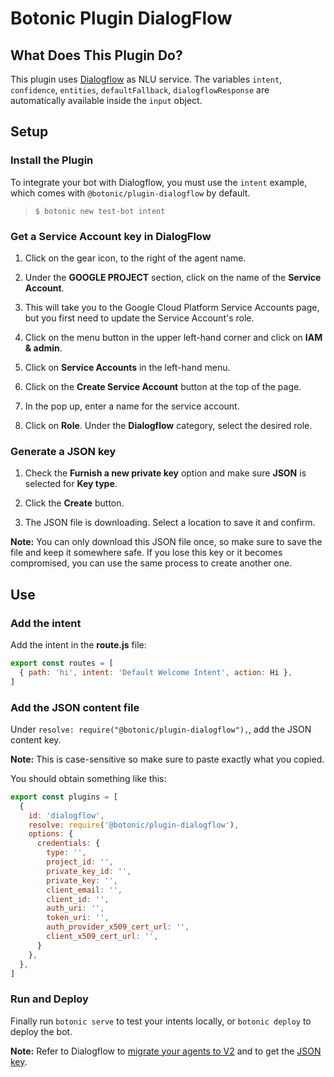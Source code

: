 # Botonic Plugin DialogFlow

## What Does This Plugin Do?

This plugin uses [Dialogflow](https://dialogflow.com/) as NLU service. The variables `intent`, `confidence`, `entities`, `defaultFallback`, `dialogflowResponse` are automatically available inside the `input` object.

## Setup

### Install the Plugin

To integrate your bot with Dialogflow, you must use the `intent` example, which comes with `@botonic/plugin-dialogflow` by default.

> `$ botonic new test-bot intent`

### Get a Service Account key in DialogFlow

1. Click on the gear icon, to the right of the agent name.

2. Under the **GOOGLE PROJECT** section, click on the name of the **Service Account**.
3. This will take you to the Google Cloud Platform Service Accounts page, but you first need to update the Service Account's role.

4. Click on the menu button in the upper left-hand corner and click on **IAM & admin**.

5. Click on **Service Accounts** in the left-hand menu.

6. Click on the **Create Service Account** button at the top of the page.

7. In the pop up, enter a name for the service account.

8. Click on **Role**. Under the **Dialogflow** category, select the desired role.

### Generate a JSON key

1. Check the **Furnish a new private key** option and make sure **JSON** is selected for **Key type**.

2. Click the **Create** button.
3. The JSON file is downloading. Select a location to save it and confirm.

**Note:** You can only download this JSON file once, so make sure to save the file and keep it somewhere safe. If you lose this key or it becomes compromised, you can use the same process to create another one.

## Use

### Add the intent

Add the intent in the **route.js** file:

```javascript
export const routes = [
  { path: 'hi', intent: 'Default Welcome Intent', action: Hi },
]
```

### Add the JSON content file

Under `resolve: require("@botonic/plugin-dialogflow"),`, add the JSON content key.

**Note:** This is case-sensitive so make sure to paste exactly what you copied.

You should obtain something like this:

```javascript
export const plugins = [
  {
    id: 'dialogflow',
    resolve: require('@botonic/plugin-dialogflow'),
    options: {
      credentials: {
        type: '',
        project_id: '',
        private_key_id: '',
        private_key: '',
        client_email: '',
        client_id: '',
        auth_uri: '',
        token_uri: '',
        auth_provider_x509_cert_url: '',
        client_x509_cert_url: '',
      }
    },
  },
]
```

### Run and Deploy

Finally run `botonic serve` to test your intents locally, or `botonic deploy` to deploy the bot.

**Note:** Refer to Dialogflow to [migrate your agents to V2](https://dialogflow.com/docs/reference/v1-v2-migration-guide) and to get the [JSON key](https://dialogflow.com/docs/reference/v2-auth-setup).
